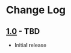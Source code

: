 # Change Log

## [1.0] - TBD
* Initial release

[1.0]: https://github.com/kkorolyov/Pancake/releases/tag/1.0
